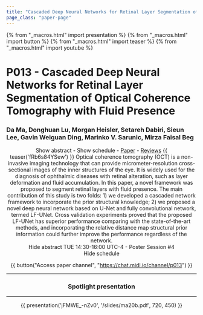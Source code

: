 ```yaml
---
title: "Cascaded Deep Neural Networks for Retinal Layer Segmentation of Optical Coherence Tomography with Fluid Presence"
page_class: "paper-page"
---
```


{% from "_macros.html" import presentation %}
{% from "_macros.html" import button %}
{% from "_macros.html" import teaser %}
{% from "_macros.html" import youtube %}

# P013 - Cascaded Deep Neural Networks for Retinal Layer Segmentation of Optical Coherence Tomography with Fluid Presence


### Da Ma, Donghuan Lu, Morgan Heisler, Setareh Dabiri, Sieun Lee, Gavin Weiguan Ding, Marinko V. Sarunic, Mirza Faisal Beg

<center><a class="toggle_visibility" data-selector=".paper_abstract" data-level="3">Show abstract</a>
        - <a class="toggle_visibility" data-selector=".paper_qa" data-level="3">Show schedule</a>
        - <a href="https://openreview.net/pdf?id=dxVMXBzKKQ">Paper</a>
        - <a href="https://openreview.net/forum?id=dxVMXBzKKQ">Reviews</a>
        {{ teaser('fRb6s84YSew') }}

<span class="paper_abstract">
        Optical coherence tomography (OCT) is a non-invasive imaging technology that can provide micrometer-resolution cross-sectional images of the inner structures of the eye. It is widely used for the diagnosis of ophthalmic diseases with retinal alteration, such as layer deformation and fluid accumulation. In this paper, a novel framework was proposed to segment retinal layers with fluid presence. The main contribution of this study is two folds: 1) we developed a cascaded network framework to incorporate the prior structural knowledge; 2) we proposed a novel deep neural network based on U-Net and fully convolutional network, termed LF-UNet. Cross validation experiments proved that the proposed LF-UNet has superior performance comparing with the state-of-the-art methods, and incorporating the relative distance map structural prior information could further improve the performance regardless of the network.
        <span class="actions">
  <br/>
  <a class="toggle_visibility" data-level="2">Hide abstract</a></span>
</span>

<span class="paper_qa">
        TUE 14:30-16:00 UTC-4 - Poster Session #4
        <br/>
        <span class="actions"><a class="toggle_visibility" data-level="2">Hide schedule</a></span>
</span>

{{ button("Access paper channel", "https://chat.midl.io/channel/p013") }}

---

### Spotlight presentation

---

{{ presentation('jFMWE_-nZv0', '/slides/ma20b.pdf', 720, 450) }}
